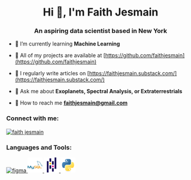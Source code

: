 <h1 align="center">Hi 👋, I'm Faith Jesmain</h1>
<h3 align="center">An aspiring data scientist based in New York</h3>

- 🌱 I’m currently learning **Machine Learning**

- 🐞 All of my projects are available at [https://github.com/faithjesmain](https://github.com/faithjesmain)

- 📝 I regularly write articles on [https://faithjesmain.substack.com/](https://faithjesmain.substack.com/)

- 💬 Ask me about **Exoplanets, Spectral Analysis, or Extraterrestrials**

- 💌 How to reach me **faithjesmain@gmail.com**

<h3 align="left">Connect with me:</h3>
<p align="left">
<a href="https://linkedin.com/in/faith jesmain" target="blank"><img align="center" src="https://raw.githubusercontent.com/rahuldkjain/github-profile-readme-generator/master/src/images/icons/Social/linked-in-alt.svg" alt="faith jesmain" height="30" width="40" /></a>
</p>

<h3 align="left">Languages and Tools:</h3>
<p align="left"> <a href="https://www.figma.com/" target="_blank" rel="noreferrer"> <img src="https://www.vectorlogo.zone/logos/figma/figma-icon.svg" alt="figma" width="40" height="40"/> </a> <a href="https://www.mysql.com/" target="_blank" rel="noreferrer"> <img src="https://raw.githubusercontent.com/devicons/devicon/master/icons/mysql/mysql-original-wordmark.svg" alt="mysql" width="40" height="40"/> </a> <a href="https://pandas.pydata.org/" target="_blank" rel="noreferrer"> <img src="https://raw.githubusercontent.com/devicons/devicon/2ae2a900d2f041da66e950e4d48052658d850630/icons/pandas/pandas-original.svg" alt="pandas" width="40" height="40"/> </a> <a href="https://www.python.org" target="_blank" rel="noreferrer"> <img src="https://raw.githubusercontent.com/devicons/devicon/master/icons/python/python-original.svg" alt="python" width="40" height="40"/> </a> </p>

